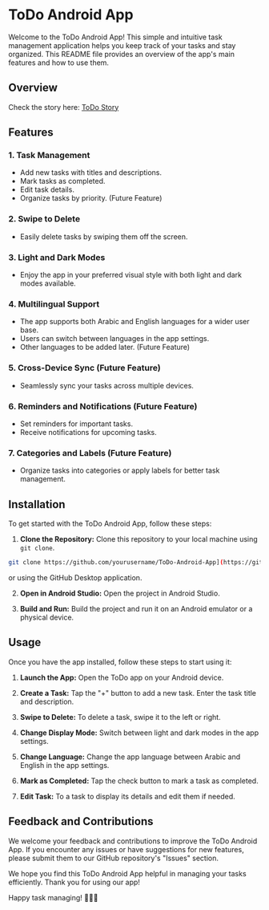 # ToDo Android App

Welcome to the ToDo Android App! This simple and intuitive task management application helps you keep track of your tasks and stay organized. This README file provides an overview of the app's main features and how to use them.

## Overview
Check the story here: [ToDo Story](https://app.screenspace.io/541651585/35bd3229?camera_align=center&font_size=0&zoom=0&soften_edges=1&bg_alpha=false)


## Features

### 1. Task Management
- Add new tasks with titles and descriptions.
- Mark tasks as completed.
- Edit task details.
- Organize tasks by priority. (Future Feature)

### 2. Swipe to Delete
- Easily delete tasks by swiping them off the screen.

### 3. Light and Dark Modes
- Enjoy the app in your preferred visual style with both light and dark modes available.

### 4. Multilingual Support
- The app supports both Arabic and English languages for a wider user base.
- Users can switch between languages in the app settings.
- Other languages to be added later. (Future Feature)

### 5. Cross-Device Sync (Future Feature)
- Seamlessly sync your tasks across multiple devices.

### 6. Reminders and Notifications (Future Feature)
- Set reminders for important tasks.
- Receive notifications for upcoming tasks.

### 7. Categories and Labels (Future Feature)
- Organize tasks into categories or apply labels for better task management.

## Installation

To get started with the ToDo Android App, follow these steps:

1. **Clone the Repository:** Clone this repository to your local machine using `git clone`.

```bash
git clone https://github.com/yourusername/ToDo-Android-App](https://github.com/Mahmoud-Ibrahim-750/ToDo.git
```
or using the GitHub Desktop application.

2. **Open in Android Studio:** Open the project in Android Studio.

3. **Build and Run:** Build the project and run it on an Android emulator or a physical device.

## Usage

Once you have the app installed, follow these steps to start using it:

1. **Launch the App:** Open the ToDo app on your Android device.

2. **Create a Task:** Tap the "+" button to add a new task. Enter the task title and description.

3. **Swipe to Delete:** To delete a task, swipe it to the left or right.

4. **Change Display Mode:** Switch between light and dark modes in the app settings.

5. **Change Language:** Change the app language between Arabic and English in the app settings.

6. **Mark as Completed:** Tap the check button to mark a task as completed.

7. **Edit Task:** To a task to display its details and edit them if needed.

## Feedback and Contributions

We welcome your feedback and contributions to improve the ToDo Android App. If you encounter any issues or have suggestions for new features, please submit them to our GitHub repository's "Issues" section.

We hope you find this ToDo Android App helpful in managing your tasks efficiently. Thank you for using our app!

Happy task managing! 📝📅📌

